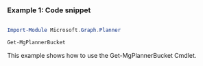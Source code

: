 ### Example 1: Code snippet

```powershell

Import-Module Microsoft.Graph.Planner

Get-MgPlannerBucket

```
This example shows how to use the Get-MgPlannerBucket Cmdlet.

